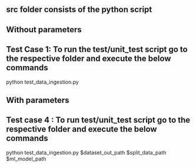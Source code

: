 ## src folder consists of the python script

## Without parameters
## Test Case 1: To run the test/unit_test script go to the respective folder and execute the below commands
python test_data_ingestion.py

## With parameters
## Test case 4 : To run test/unit_test script go to the respective folder and execute the below commands
python test_data_ingestion.py $dataset_out_path $split_data_path $ml_model_path


